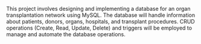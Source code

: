 This project involves designing and implementing a database for an
 organ transplantation network using MySQL. The database will
 handle information about patients, donors, organs, hospitals, and
 transplant procedures. CRUD operations (Create, Read, Update,
 Delete) and triggers will be employed to manage and automate the
 database operations.
